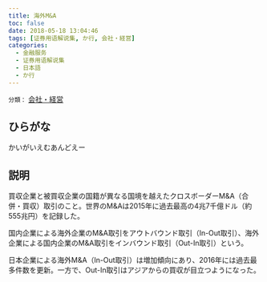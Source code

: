 ```yaml
---
title: 海外M&A
toc: false
date: 2018-05-18 13:04:46
tags: [证券用语解说集, か行, 会社・経営]
categories:
  - 金融服务
  - 证券用语解说集
  - 日本語
  - か行
---
```


`分類：` [会社・経営](/tags/会社・経営/)

## ひらがな

かいがいえむあんどえー

## 説明

買収企業と被買収企業の国籍が異なる国境を越えたクロスボーダーM&A（合併・買収）取引のこと。世界のM&Aは2015年に過去最高の4兆7千億ドル（約555兆円）を記録した。

国内企業による海外企業のM&A取引をアウトバウンド取引（In-Out取引）、海外企業による国内企業のM&A取引をインバウンド取引（Out-In取引）という。

日本企業による海外M&A（In-Out取引）は増加傾向にあり、2016年には過去最多件数を更新。一方で、Out-In取引はアジアからの買収が目立つようになった。
